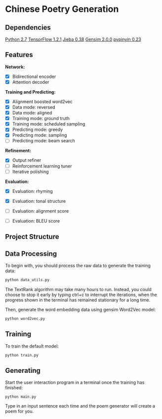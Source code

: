 # Chinese Poetry Generation


## Dependencies
[Python 2.7](https://www.python.org/download/releases/2.7/)
[TensorFlow 1.2.1](https://www.tensorflow.org/)
[Jieba 0.38](https://github.com/fxsjy/jieba)
[Gensim 2.0.0](https://radimrehurek.com/gensim/)
[pypinyin 0.23](https://pypi.python.org/pypi/pypinyin)

## Features
**Network:**
- [x] Bidirectional encoder
- [x] Attention decoder

**Training and Predicting:**
- [x] Alignment boosted word2vec
- [x] Data mode: reversed
- [x] Data mode: aligned
- [x] Training mode: ground truth
- [x] Training mode: scheduled sampling
- [x] Predicting mode: greedy
- [x] Predicting mode: sampling
- [ ] Predicting mode: beam search

**Refinement:**
- [x] Output refiner
- [ ] Reinforcement learning tuner
- [ ] Iterative polishing

**Evaluation:**
- [x] Evaluation: rhyming
- [x] Evaluation: tonal structure
- [ ] Evaluation: alignment score
- [ ] Evaluation: BLEU score


## Project Structure


## Data Processing

To begin with, you should process the raw data to generate the training data:
```sh
python data_utils.py
```

The TextRank algorithm may take many hours to run.
Instead, you could choose to stop it early by typing ctrl+c to interrupt the iterations,
when the progress shown in the terminal has remained stationary for a long time.

Then, generate the word embedding data using gensim Word2Vec model:
```sh
python word2vec.py
```


## Training

To train the default model:
```sh
python train.py
```

## Generating

Start the user interaction program in a terminal once the training has finished:

    python main.py

Type in an input sentence each time and the poem generator will create a poem for you.

